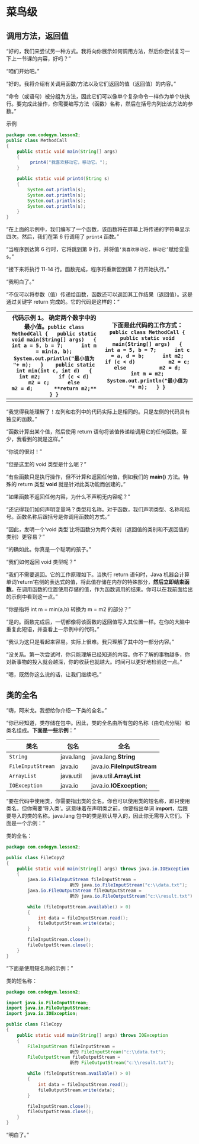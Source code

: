# 菜鸟级

## 调用方法，返回值

“好的，我们来尝试另一种方式。我将向你展示如何调用方法，然后你尝试复习一下上一节课的内容，好吗？”

“咱们开始吧。”

“好的。我将介绍有关调用函数/方法以及它们返回的值（返回值）的内容。”

“命令（或语句）被分组为方法，因此它们可以像单个复杂命令一样作为单个块执行。要完成此操作，你需要编写方法（函数）名称，然后在括号内列出该方法的参数。”

示例



```java
package com.codegym.lesson2;
public class MethodCall
{
    public static void main(String[] args)
    {
         print4("我喜欢移动它，移动它。");
    }

    public static void print4(String s)
    {
        System.out.println(s);
        System.out.println(s);
        System.out.println(s);
        System.out.println(s);
    }
}
```

“在上面的示例中，我们编写了一个函数，该函数将在屏幕上将传递的字符串显示四次。然后，我们在第 6 行调用了 `print4` 函数。”

“当程序到达第 6 行时，它将跳到第 9 行，并将值`‘我喜欢移动它，移动它’`赋给变量 s。”

“接下来将执行 11-14 行。函数完成，程序将重新回到第 7 行开始执行。”

“我明白了。”

“不仅可以将参数（值）传递给函数，函数还可以返回其工作结果（返回值）。这是通过关键字 return 完成的。它的代码是这样的：“

| 代码示例 1。 确定两个数字中的最小值。`public class MethodCall {   public static void main(String[] args)   {      int a = 5, b = 7;      int m = min(a, b);      System.out.println("最小值为 "+ m);   }    public static int min(int c, int d)   {      int m2;      if (c < d)           m2 = c;      else           m2 = d;       **return m2;**   } }` | 下面是此代码的工作方式：`public class MethodCall {   public static void main(String[] args)   {      int a = 5, b = 7;      int c = a, d = b;      int m2;      if (c < d)           m2 = c;      else           m2 = d;       int m = m2;      System.out.println("最小值为 "+ m);   } }` |
| ------------------------------------------------------------ | ------------------------------------------------------------ |
|                                                              |                                                              |

“我觉得我能理解了！左列和右列中的代码实际上是相同的。只是左侧的代码具有独立的函数。”

“函数计算出某个值，然后使用 return 语句将该值传递给调用它的任何函数。至少，我看到的就是这样。”

“你说的很对！”

“但是这里的 void 类型是什么呢？”

“有些函数只是执行操作，但不计算和返回任何值，例如我们的 **main()** 方法。特殊的 return 类型 **void** 就是针对此类功能而创建的。”

“如果函数不返回任何内容，为什么不声明无内容呢？”

“还记得我们如何声明变量吗？类型和名称。对于函数，我们声明类型、名称和括号。函数名称后跟括号是你调用函数的方式。”

“因此，发明一个‘void 类型’比将函数分为两个类别（返回值的类别和不返回值的类别）更容易？”

“的确如此。你真是一个聪明的孩子。”

“我们如何返回 void 类型呢？”

“我们不需要返回。它的工作原理如下。当执行 return 语句时，Java 机器会计算单词‘return’右侧的表达式的值，将此值存储在内存的特殊部分，**然后立即结束函数**。在调用函数的位置使用存储的值，作为函数调用的结果。你可以在我前面给出的示例中看到这一点。”

“你是指将 int m = min(a,b) 转换为 m = m2 的部分？”

“是的。函数完成后，一切都像将该函数的返回值写入其位置一样。在你的大脑中重复此短语，并查看上一示例中的代码。”

“我认为这只是看起来容易。实际上很难。我只理解了其中的一部分内容。”

“没关系。第一次尝试时，你只能理解已经知道的内容。你不了解的事物越多，你对新事物的投入就会越深，你的收获也就越大。时间可以更好地检验这一点。”

“嗯，既然你这么说的话，让我们继续吧。”

## 类的全名

“嗨，阿米戈。我想给你介绍一下类的全名。”

“你已经知道，类存储在包中。因此，类的全名由所有包的名称（由句点分隔）和类名组成。**下面是一些示例**：”

| 类名              | 包名      | 全名                        |
| ----------------- | --------- | --------------------------- |
| `String`          | java.lang | java.lang.**String**        |
| `FileInputStream` | java.io   | java.io.**FileInputStream** |
| `ArrayList`       | java.util | java.util.**ArrayList**     |
| `IOException`     | java.io   | java.io.**IOException**;    |

“要在代码中使用类，你需要指出类的全名。你也可以使用类的短名称，即只使用类名，但你需要‘导入类’。这意味着在声明类之前，你要指出单词 **import**，后跟要导入的类的名称。java.lang 包中的类是默认导入的，因此你无需导入它们。下面是一个示例：”

类的全名：



```java
package com.codegym.lesson2;

public class FileCopy2
{
    public static void main(String[] args) throws java.io.IOException
    {
        java.io.FileInputStream fileInputStream =
                        新的 java.io.FileInputStream("c:\\data.txt");
        java.io.FileOutputStream fileOutputStream =
                        新的 java.io.FileOutputStream("c:\\result.txt");

        while (fileInputStream.available() > 0)
        {
            int data = fileInputStream.read();
            fileOutputStream.write(data);
        }

        fileInputStream.close();
        fileOutputStream.close();
    }
}
```

“下面是使用短名称的示例：”

类的短名称：



```java
package com.codegym.lesson2;

import java.io.FileInputStream;
import java.io.FileOutputStream;
import java.io.IOException;

public class FileCopy
{
    public static void main(String[] args) throws IOException
    {
        FileInputStream fileInputStream =
                        新的 FileInputStream("c:\\data.txt");
        FileOutputStream fileOutputStream =
                        新的 FileOutputStream("c:\\result.txt");

        while (fileInputStream.available() > 0)
        {
            int data = fileInputStream.read();
            fileOutputStream.write(data);
        }

        fileInputStream.close();
        fileOutputStream.close();
    }
}
```

“明白了。”



